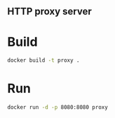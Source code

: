 ## HTTP proxy server

# Build
```bash
docker build -t proxy .
```

# Run
```bash
docker run -d -p 8080:8080 proxy
```
